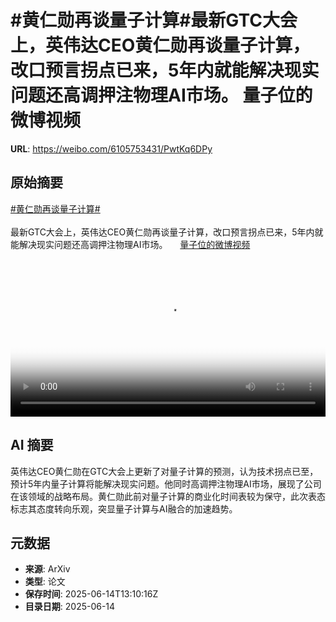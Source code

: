 # #黄仁勋再谈量子计算#最新GTC大会上，英伟达CEO黄仁勋再谈量子计算，改口预言拐点已来，5年内就能解决现实问题还高调押注物理AI市场。 量子位的微博视频

**URL**: https://weibo.com/6105753431/PwtKq6DPy

## 原始摘要

<a href="https://m.weibo.cn/search?containerid=231522type%3D1%26t%3D10%26q%3D%23%E9%BB%84%E4%BB%81%E5%8B%8B%E5%86%8D%E8%B0%88%E9%87%8F%E5%AD%90%E8%AE%A1%E7%AE%97%23&amp;extparam=%23%E9%BB%84%E4%BB%81%E5%8B%8B%E5%86%8D%E8%B0%88%E9%87%8F%E5%AD%90%E8%AE%A1%E7%AE%97%23" data-hide=""><span class="surl-text">#黄仁勋再谈量子计算#</span></a><br><br>最新GTC大会上，英伟达CEO黄仁勋再谈量子计算，改口预言拐点已来，5年内就能解决现实问题还高调押注物理AI市场。 <a href="https://video.weibo.com/show?fid=1034:5177138110988360" data-hide=""><span class="url-icon"><img style="width: 1rem;height: 1rem" src="https://h5.sinaimg.cn/upload/2015/09/25/3/timeline_card_small_video_default.png" referrerpolicy="no-referrer"></span><span class="surl-text">量子位的微博视频</span></a> <br clear="both"><div style="clear: both"></div><video controls="controls" poster="https://tvax3.sinaimg.cn/orj480/006Fd7o3ly1i2evcjmhq6j30u01hcgq7.jpg" style="width: 100%"><source src="https://f.video.weibocdn.com/o0/dgNS6lorlx08p2dgMAco01041200o1Id0E010.mp4?label=mp4_720p&amp;template=720x1280.24.0&amp;ori=0&amp;ps=1CwnkDw1GXwCQx&amp;Expires=1749910154&amp;ssig=xhvMX77orR&amp;KID=unistore,video"><source src="https://f.video.weibocdn.com/o0/KlCiRiW4lx08p2dcnIdG01041200ef2n0E010.mp4?label=mp4_hd&amp;template=540x960.24.0&amp;ori=0&amp;ps=1CwnkDw1GXwCQx&amp;Expires=1749910154&amp;ssig=mq1%2F550aYc&amp;KID=unistore,video"><source src="https://f.video.weibocdn.com/o0/SSqeAzFDlx08p2dbYTuo010412007Vb60E010.mp4?label=mp4_ld&amp;template=360x640.24.0&amp;ori=0&amp;ps=1CwnkDw1GXwCQx&amp;Expires=1749910154&amp;ssig=T8GwZw1e7r&amp;KID=unistore,video"><p>视频无法显示，请前往<a href="https://video.weibo.com/show?fid=1034%3A5177138110988360" target="_blank" rel="noopener noreferrer">微博视频</a>观看。</p></video>

## AI 摘要

英伟达CEO黄仁勋在GTC大会上更新了对量子计算的预测，认为技术拐点已至，预计5年内量子计算将能解决现实问题。他同时高调押注物理AI市场，展现了公司在该领域的战略布局。黄仁勋此前对量子计算的商业化时间表较为保守，此次表态标志其态度转向乐观，突显量子计算与AI融合的加速趋势。

## 元数据

- **来源**: ArXiv
- **类型**: 论文
- **保存时间**: 2025-06-14T13:10:16Z
- **目录日期**: 2025-06-14
